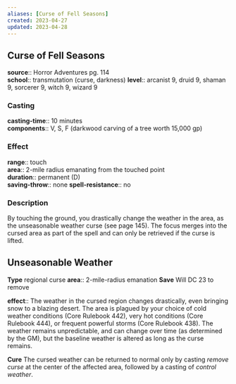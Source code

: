```yaml
---
aliases: [Curse of Fell Seasons]
created: 2023-04-27
updated: 2023-04-28
---
```


## Curse of Fell Seasons

**source**:: Horror Adventures pg. 114  
**school**:: transmutation (curse, darkness)
**level**:: arcanist 9, druid 9, shaman 9, sorcerer 9, witch 9, wizard 9

### Casting

**casting-time**:: 10 minutes  
**components**:: V, S, F (darkwood carving of a tree worth 15,000 gp)

### Effect

**range**:: touch  
**area**:: 2-mile radius emanating from the touched point  
**duration**:: permanent (D)  
**saving-throw**:: none
**spell-resistance**:: no

### Description

By touching the ground, you drastically change the weather in the area, as the unseasonable weather curse (see page 145). The focus merges into the cursed area as part of the spell and can only be retrieved if the curse is lifted.

## Unseasonable Weather

**Type** regional curse
**area**:: 2-mile-radius emanation
**Save** Will DC 23 to remove  
  
**effect**:: The weather in the cursed region changes drastically, even bringing snow to a blazing desert. The area is plagued by your choice of cold weather conditions (Core Rulebook 442), very hot conditions (Core Rulebook 444), or frequent powerful storms (Core Rulebook 438). The weather remains unpredictable, and can change over time (as determined by the GM), but the baseline weather is altered as long as the curse remains.  
  
**Cure** The cursed weather can be returned to normal only by casting *remove curse* at the center of the affected area, followed by a casting of *control weather*.
